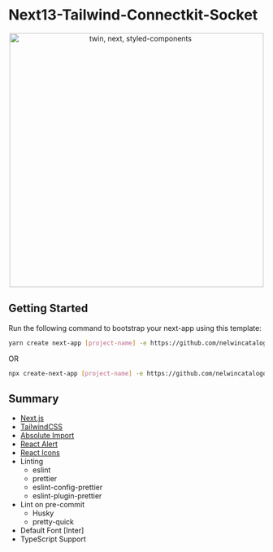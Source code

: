 # Next13-Tailwind-Connectkit-Socket

<p align="center">
  <img src="https://res.cloudinary.com/practicaldev/image/fetch/s--9bipHLLn--/c_imagga_scale,f_auto,fl_progressive,h_420,q_auto,w_1000/https://dev-to-uploads.s3.amazonaws.com/uploads/articles/wwy6cp17cco1zk8wn0kb.jpeg" alt="twin, next, styled-components" width="500">
</p>

## Getting Started

Run the following command to bootstrap your next-app using this template:

```bash
yarn create next-app [project-name] -e https://github.com/nelwincatalogo/next13-connectkit-socket
```

OR

```bash
npx create-next-app [project-name] -e https://github.com/nelwincatalogo/next13-connectkit-socket
```

## Summary

- [Next.js](https://nextjs.org)
- [TailwindCSS](https://tailwindcss.com/)
- [Absolute Import](https://nextjs.org/docs/advanced-features/module-path-aliases)
- [React Alert](https://www.npmjs.com/package/react-alert)
- [React Icons](https://react-icons.github.io/react-icons/search)
- Linting
  - eslint
  - prettier
  - eslint-config-prettier
  - eslint-plugin-prettier
- Lint on pre-commit
  - Husky
  - pretty-quick
- Default Font [Inter]
- TypeScript Support
